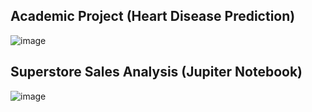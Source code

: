 ## Academic Project (Heart Disease Prediction)

![image](https://github.com/user-attachments/assets/ad1a81ef-004f-4d54-84b7-c9d114886d66)

## Superstore Sales Analysis (Jupiter Notebook)

![image](https://github.com/user-attachments/assets/a75450cd-115c-4684-8267-97bb3273507c)




